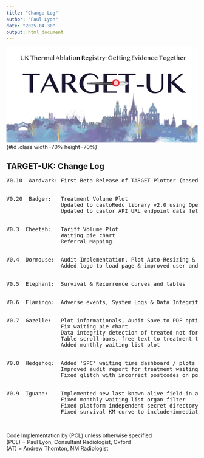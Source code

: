```yaml
---
title: "Change Log"
author: "Paul Lyon"
date: "2025-04-30"
output: html_document
---
```


![TARGET-UK](TARGETPlotterLogo.png){#id .class width=70% height=70%}

## TARGET-UK: Change Log
<pre>
V0.10  Aardvark: First Beta Release of TARGET Plotter (based on OxTAR Plotter)
                 <br>
V0.20  Badger:   Treatment Volume Plot
                 Updated to castoRedc library v2.0 using OpenAPI to fix write
                 Updated to castor API URL endpoint data fetching with paging
                 <br>
V0.3  Cheetah:   Tariff Volume Plot
                 Waiting pie chart
                 Referral Mapping
                 <br>
V0.4  Dormouse:  Audit Implementation, Plot Auto-Resizing & Code Cleaning/Factoring (AT)
                 Added logo to load page & improved user and password txt file security
                 <br>
V0.5  Elephant:  Survival & Recurrence curves and tables
                 <br>
V0.6  Flamingo:  Adverse events, System Logs & Data Integrity tables
                 <br>
V0.7  Gazelle:   Plot informationals, Audit Save to PDF option
                 Fix waiting pie chart
                 Data integrity detection of treated not for treatments
                 Table scroll bars, free text to treatment table, adverse events table fix
                 Added monthly waiting list plot
                 <br>
V0.8  Hedgehog:  Added 'SPC' waiting time dashboard / plots (AT)
                 Improved audit report for treatment waiting times (AT)
                 Fixed glitch with incorrect postcodes on postcode mapper
                 <br>
V0.9  Iguana:    Implemented new last known alive field in addition to last imaging etc
                 Fixed monthly waiting list organ filter
                 Fixed platform independent secret directory for credentials
                 Fixed survival KM curve to include+immediately censor those with no followup at all
                 <br>
</pre>

Code Implementation by (PCL) unless otherwise specified<br>
(PCL) = Paul Lyon, Consultant Radiologist, Oxford<br>
(AT) = Andrew Thornton, NM Radiologist<br>

